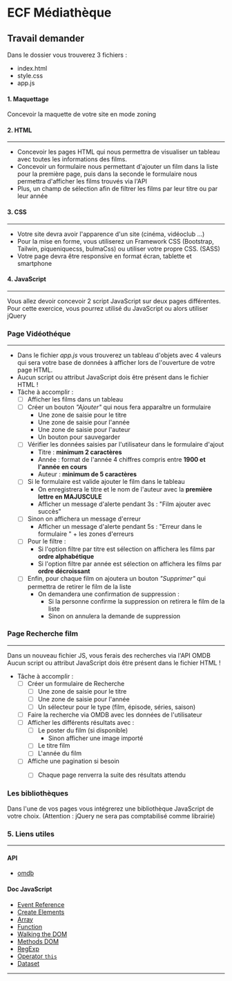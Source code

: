 # ECF Médiathèque


## Travail demander

Dans le dossier vous trouverez 3 fichiers :
- index.html
- style.css
- app.js

#### 1. Maquettage

Concevoir la maquette de votre site en mode zoning

#### 2. HTML
---

- Concevoir les pages HTML qui nous permettra de visualiser un tableau avec toutes les informations des films.
- Concevoir un formulaire nous permettant d'ajouter un film dans la liste pour la première page, puis dans la seconde le formulaire nous permettra d'afficher les films trouvés via l'API
- Plus, un champ de sélection afin de filtrer les films par leur titre ou par leur année


#### 3. CSS
---

- Votre site devra avoir l'apparence d'un site (cinéma, vidéoclub ...)
- Pour la mise en forme, vous utiliserez un Framework CSS (Bootstrap, Tailwin, piqueniquecss, bulmaCss)  ou utiliser votre propre CSS. (SASS)
- Votre page devra être responsive en format écran, tablette et smartphone


#### 4. JavaScript
---

Vous allez devoir concevoir 2 script JavaScript sur deux pages différentes. 
Pour cette exercice, vous pourrez utilisé du JavaScript ou alors utiliser jQuery

### Page Vidéothéque
---

- Dans le fichier *app.js* vous trouverez un tableau d'objets avec 4 valeurs qui sera votre base de données à afficher lors de l'ouverture de votre page HTML.
- Aucun script ou attribut JavaScript dois être présent dans le fichier HTML !
- Tâche à accomplir :
    - [ ] Afficher les films dans un tableau
    - [ ] Créer un bouton *"Ajouter"* qui nous fera apparaître un formulaire
        - Une zone de saisie pour le titre
        - Une zone de saisie pour l'année
        - Une zone de saisie pour l'auteur
        - Un bouton pour sauvegarder
    - [ ] Vérifier les données saisies par l'utilisateur dans le formulaire d'ajout
        - Titre : **minimum 2 caractères**
        - Année : format de l'année 4 chiffres compris entre **1900 et l'année en cours**
        - Auteur : **minimum de 5 caractères**
    - [ ] Si le formulaire est valide ajouter le film dans le tableau
        - On enregistrera le titre et le nom de l'auteur avec la **première lettre en MAJUSCULE**
        - Afficher un message d'alerte pendant 3s : "Film ajouter avec succès"
    - [ ] Sinon on affichera un message d'erreur
        - Afficher un message d'alerte pendant 5s : "Erreur dans le formulaire " + les zones d'erreurs
    - [ ] Pour le filtre :
        - Si l'option filtre par titre est sélection on affichera les films par **ordre alphabétique**
        - Si l'option filtre par année est sélection on affichera les films par **ordre  décroissant**
    - [ ] Enfin, pour chaque film on ajoutera un bouton *"Supprimer"* qui permettra de retirer le film de la liste
        - On demandera une confirmation de suppression :
            - Si la personne confirme la suppression on retirera le film de la liste
            - Sinon on annulera la demande de suppression


### Page Recherche film
---
Dans un nouveau fichier JS, vous ferais des recherches via l'API OMDB 
Aucun script ou attribut JavaScript dois être présent dans le fichier HTML !

- Tâche à accomplir :
  - [ ] Créer un formulaire de Recherche
    - [ ] Une zone de saisie pour le titre
    - [ ] Une zone de saisie pour l'année
    - [ ] Un sélecteur pour le type (film, épisode, séries, saison)
  - [ ] Faire la recherche via OMDB avec les données de l'utilisateur 
  - [ ] Afficher les différents résultats avec :
    - [ ] Le poster du film (si disponible)
      - Sinon afficher une image importé
    - [ ] Le titre film
    - [ ] L'année du film
  - [ ] Affiche une pagination si besoin
    - [ ] Chaque page renverra la suite des résultats attendu 


### Les bibliothèques

Dans l'une de vos pages vous intégrerez une bibliothèque JavaScript de votre choix. (Attention : jQuery ne sera pas comptabilisé comme librairie)

### 5. Liens utiles
---
#### API 
- [omdb](https://www.omdbapi.com/)

#### Doc JavaScript
- [Event Reference](https://developer.mozilla.org/en-US/docs/Web/Events)
- [Create Elements](https://developer.mozilla.org/en-US/docs/Web/API/Document/createElement)
- [Array](https://developer.mozilla.org/en-US/docs/Web/JavaScript/Reference/Global_Objects/Array)
- [Function](https://developer.mozilla.org/en-US/docs/Glossary/Function)
- [Walking the DOM](https://javascript.info/dom-navigation)
- [Methods DOM](https://developer.mozilla.org/en-US/docs/Web/API/Document/createElement#See_also)
- [RegExp](https://developer.mozilla.org/en-US/docs/Web/JavaScript/Reference/Global_Objects/RegExp)
- [Operator `this`](https://developer.mozilla.org/en-US/docs/Web/JavaScript/Reference/Operators/this)
- [Dataset](https://developer.mozilla.org/en-US/docs/Web/HTML/Global_attributes/data-*)
---